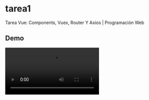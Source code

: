# tarea1

Tarea Vue: Components, Vuex, Router Y Axios | Programación Web

## Demo

![demo](https://github.com/urielexis64/vuex_exercise1/blob/main/src/assets/demo.mp4)
